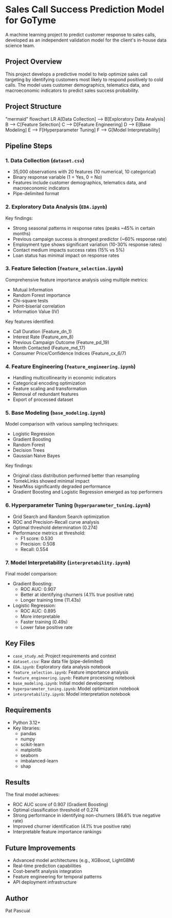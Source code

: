 # Sales Call Success Prediction Model for GoTyme
A machine learning project to predict customer response to sales calls, developed as an independent validation model for the client's in-house data science team.

## Project Overview
This project develops a predictive model to help optimize sales call targeting by identifying customers most likely to respond positively to cold calls. The model uses customer demographics, telematics data, and macroeconomic indicators to predict sales success probability.

## Project Structure
"mermaid"
flowchart LR
    A[Data Collection] --> B[Exploratory Data Analysis]
    B --> C[Feature Selection]
    C --> D[Feature Engineering]
    D --> E[Base Modeling]
    E --> F[Hyperparameter Tuning]
    F --> G[Model Interpretability]
    
## Pipeline Steps

### 1. Data Collection (`dataset.csv`)
- 35,000 observations with 20 features (10 numerical, 10 categorical)
- Binary response variable (1 = Yes, 0 = No)
- Features include customer demographics, telematics data, and macroeconomic indicators
- Pipe-delimited format

### 2. Exploratory Data Analysis (`EDA.ipynb`)
Key findings:
- Strong seasonal patterns in response rates (peaks ~45% in certain months)
- Previous campaign success is strongest predictor (~60% response rate)
- Employment type shows significant variation (10-30% response rates)
- Contact medium impacts success rates (15% vs 5%)
- Loan status has minimal impact on response rates

### 3. Feature Selection (`feature_selection.ipynb`)
Comprehensive feature importance analysis using multiple metrics:
- Mutual Information
- Random Forest importance
- Chi-square tests
- Point-biserial correlation
- Information Value (IV)

Key features identified:
- Call Duration (Feature_dn_1)
- Interest Rate (Feature_em_8)
- Previous Campaign Outcome (Feature_pd_19)
- Month Contacted (Feature_md_17)
- Consumer Price/Confidence Indices (Feature_cx_6/7)

### 4. Feature Engineering (`feature_engineering.ipynb`)
- Handling multicollinearity in economic indicators
- Categorical encoding optimization
- Feature scaling and transformation
- Removal of redundant features
- Export of processed dataset

### 5. Base Modeling (`base_modeling.ipynb`)
Model comparison with various sampling techniques:
- Logistic Regression
- Gradient Boosting
- Random Forest
- Decision Trees
- Gaussian Naive Bayes

Key findings:
- Original class distribution performed better than resampling
- TomekLinks showed minimal impact
- NearMiss significantly degraded performance
- Gradient Boosting and Logistic Regression emerged as top performers

### 6. Hyperparameter Tuning (`hyperparameter_tuning.ipynb`)
- Grid Search and Random Search optimization
- ROC and Precision-Recall curve analysis
- Optimal threshold determination (0.274)
- Performance metrics at threshold:
  - F1 score: 0.530
  - Precision: 0.508
  - Recall: 0.554

### 7. Model Interpretability (`interpretability.ipynb`)
Final model comparison:
- Gradient Boosting:
  - ROC AUC: 0.907
  - Better at identifying churners (4.1% true positive rate)
  - Longer training time (11.43s)
- Logistic Regression:
  - ROC AUC: 0.895
  - More interpretable
  - Faster training (0.49s)
  - Lower false positive rate

## Key Files
- `case_study.md`: Project requirements and context
- `dataset.csv`: Raw data file (pipe-delimited)
- `EDA.ipynb`: Exploratory data analysis notebook
- `feature_selection.ipynb`: Feature importance analysis
- `feature_engineering.ipynb`: Feature processing notebook
- `base_modeling.ipynb`: Initial model development
- `hyperparameter_tuning.ipynb`: Model optimization notebook
- `interpretability.ipynb`: Model interpretation notebook

## Requirements
- Python 3.12+
- Key libraries:
  - pandas
  - numpy
  - scikit-learn
  - matplotlib
  - seaborn
  - imbalanced-learn
  - shap

## Results
The final model achieves:
- ROC AUC score of 0.907 (Gradient Boosting)
- Optimal classification threshold of 0.274
- Strong performance in identifying non-churners (86.6% true negative rate)
- Improved churner identification (4.1% true positive rate)
- Interpretable feature importance rankings

## Future Improvements
- Advanced model architectures (e.g., XGBoost, LightGBM)
- Real-time prediction capabilities
- Cost-benefit analysis integration
- Feature engineering for temporal patterns
- API deployment infrastructure

## Author
Pat Pascual

